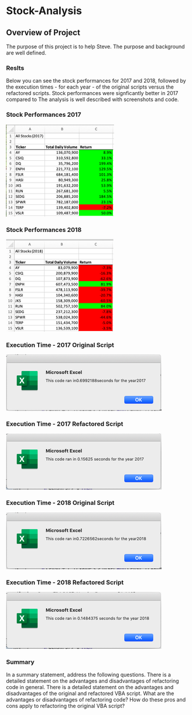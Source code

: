 # Stock-Analysis

## Overview of Project
The purpose of this project is to help Steve. The purpose and background are well defined.

### Reslts
Below you can see the stock performances for 2017 and 2018, followed by the execution times - for each year - of the original scripts versus the refactored scripts.  Stock performances were signficantly better in 2017 compared to The analysis is well described with screenshots and code.


### Stock Performances 2017
![](Resources/VBA_Output_2017.png)


### Stock Performances 2018
![](Resources/VBA_Output_2018.png)


### Execution Time - 2017 Original Script
![](Resources/Original_Execution_2017.png)

### Execution Time - 2017 Refactored Script
![](Resources/VBA_Challenge_2017.png)

### Execution Time - 2018 Original Script
![](Resources/Original_Execution_2018.png)

### Execution Time - 2018 Refactored Script
![](Resources/VBA_Challenge_2018.png)

### Summary

In a summary statement, address the following questions.
There is a detailed statement on the advantages and disadvantages of refactoring code in general.
There is a detailed statement on the advantages and disadvantages of the original and refactored VBA script.
What are the advantages or disadvantages of refactoring code?
How do these pros and cons apply to refactoring the original VBA script?



